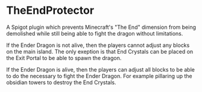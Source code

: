 # TheEndProtector
A Spigot plugin which prevents Minecraft's "The End" dimension from being demolished while still being able to fight the dragon without limitations.

If the Ender Dragon is not alive, then the players cannot adjust any blocks on the main island. The only exeption is that End Crystals can be placed on the Exit Portal to be able to spawn the dragon.

If the Ender Dragon is alive, then the players can adjust all blocks to be able to do the necessary to fight the Ender Dragon. For example pillaring up the obsidian towers to destroy the End Crystals.
